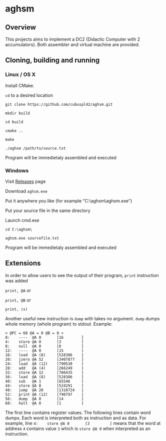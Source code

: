 # aghsm

## Overview

This projects aims to implement a DC2 (Didactic Computer with 2 accumulators). Both assembler and virtual machine are provided.

## Cloning, building and running

### Linux / OS X

Install CMake.

`cd` to a desired location

`git clone https://github.com/cubuspl42/aghsm.git`

`mkdir build`

`cd build`

`cmake ..`

`make`

`./aghsm /path/to/source.txt`

Program will be immedietaly assembled and executed

### Windows

Visit [Releases](https://github.com/cubuspl42/aghsm/releases) page

Download `aghsm.exe`

Put it anywhere you like (for example "C:\aghsm\aghsm.exe")

Put your source file in the same directory

Launch cmd.exe

`cd C:\aghsm\`

`aghsm.exe sourcefile.txt`

Program will be immedietaly assembled and executed

## Extensions

In order to allow users to see the output of their program, `print` instruction was added

`print, @A` or

`print, @B` or

`print, (x)`

Another useful new instruction is `dump` with takes no argument. `dump` dumps whole memory (whole program) to stdout. Example:

```
< @PC = 60 @A = 0 @B = 0 >
0:    ----  @A 0       [16        ]
4:    store @A 0       [3         ]
8:    null  @A 0       [0         ]
12:   ----  @A 0       [15        ]
16:   load  @A (8)     [528386    ]
20:   jzero @A 52      [3407877   ]
24:   load  @A (12)    [790530    ]
28:   add   @A (4)     [266249    ]
32:   store @A 12      [786435    ]
36:   load  @A (8)     [528386    ]
40:   sub   @A 1       [65546     ]
44:   store @A 8       [524291    ]
48:   jump  @A 20      [1310724   ]
52:   print @A (12)    [790797    ]
56:   dump  @A 0       [14        ]
60:   halt  @A 0       [1         ]
```

The first line contains register values. The following lines contain word dumps. Each word is interpreted both as instruction and as data. For example, line `4:    store @A 0       [3         ]` means that the word at address `4` contains value `3` which is `store @A 0` when interpreted as an instruction.




